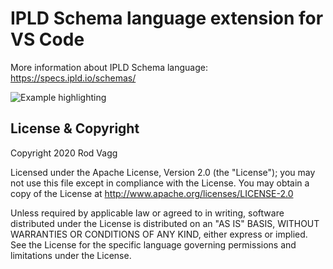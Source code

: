 # IPLD Schema language extension for VS Code

More information about IPLD Schema language: https://specs.ipld.io/schemas/

![Example highlighting](https://raw.githubusercontent.com/rvagg/vscode-ipldsch/master/example.png)

## License & Copyright

Copyright 2020 Rod Vagg

Licensed under the Apache License, Version 2.0 (the "License"); you may not use this file except in compliance with the License. You may obtain a copy of the License at http://www.apache.org/licenses/LICENSE-2.0

Unless required by applicable law or agreed to in writing, software distributed under the License is distributed on an "AS IS" BASIS, WITHOUT WARRANTIES OR CONDITIONS OF ANY KIND, either express or implied. See the License for the specific language governing permissions and limitations under the License.

